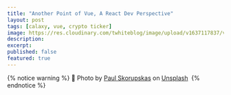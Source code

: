 ```yaml
---
title: "Another Point of Vue, A React Dev Perspective"
layout: post
tags: [calaxy, vue, crypto ticker]
image: https://res.cloudinary.com/twhiteblog/image/upload/v1637117837/vue_jxf1fk.webp
description:
excerpt:
published: false
featured: true
---
```


<!-- more -->

{% notice warning %}
📸 Photo by [Paul Skorupskas](https://unsplash.com/@pawelskor?utm_source=unsplash&utm_medium=referral&utm_content=creditCopyText) on [Unsplash](https://unsplash.com/s/photos/view?utm_source=unsplash&utm_medium=referral&utm_content=creditCopyText)  
{% endnotice %}